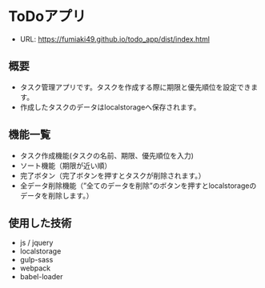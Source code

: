 # ToDoアプリ
- URL: https://fumiaki49.github.io/todo_app/dist/index.html

## 概要
- タスク管理アプリです。タスクを作成する際に期限と優先順位を設定できます。
- 作成したタスクのデータはlocalstorageへ保存されます。

## 機能一覧
- タスク作成機能(タスクの名前、期限、優先順位を入力)
- ソート機能（期限が近い順）
- 完了ボタン（完了ボタンを押すとタスクが削除されます。）
- 全データ削除機能（”全てのデータを削除”のボタンを押すとlocalstorageのデータを削除します。）

## 使用した技術
- js / jquery
- localstorage
- gulp-sass
- webpack
- babel-loader
